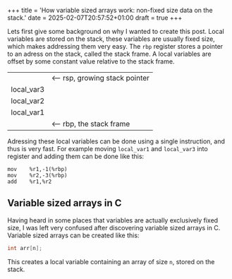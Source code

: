 +++
title = 'How variable sized arrays work: non-fixed size data on the stack.'
date = 2025-02-07T20:57:52+01:00
draft = true
+++

Lets first give some background on why I wanted to create this post.
Local variables are stored on the stack, these variables are usually fixed size, which makes addressing them very
easy. The `rbp` register stores a pointer to an adress on the stack, called the stack frame.
A local variables are offset by some constant value relative to the stack frame.

<style>
table tr th:empty {
  display: none;
}
</style>

| | |
|-|-|
| | <-- rsp, growing stack pointer|
|local_var3||
|local_var2||
|local_var1||
| |<-- rbp, the stack frame|

Adressing these local variables can be done using a single instruction, and thus
is very fast.
For example moving `local_var1` and `local_var3` into register and adding them
can be done like this:
```TASM
mov    %r1,-1(%rbp)
mov    %r2,-3(%rbp)
add    %r1,%r2
```

## Variable sized arrays in C
Having heard in some places that variables are actually exclusively fixed size,
I was left very confused after discovering variable sized arrays in C.
Variable sized arrays can be created like this:
```C
int arr[n];
```
This creates a local variable containing an array of size `n`, stored on the stack.
